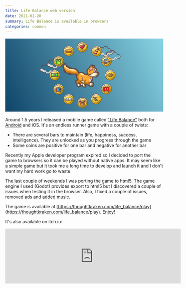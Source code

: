 ```yaml
---
title: Life Balance web version
date: 2021-02-28
summary: Life Balance is available in browsers
categories: common
---
```


![cover](/images/2021-02-28-life.png)

Around 1.5 years I released a mobile game called ["Life Balance"](https://thoughtkraken.com/life_balance) both for [Android](https://play.google.com/store/apps/details?id=com.thoughtkraken.lifebalance) and iOS. It's an endless runner game with a couple of twists:
- There are several bars to maintain (life, happiness, success, intelligence). They are unlocked as you progress through the game
- Some coins are positive for one bar and negative for another bar

Recently my Apple developer program expired so I decided to port the game to browsers so it can be played without native apps. It may seem like a simple game but it took me a long time to develop and launch it and I don't want my hard work go to waste.

The last couple of weekends I was porting the game to html5. The game engine I used (Godot) provides export to html5 but I discovered a couple of issues when testing it in the browser. Also, I fixed a couple of issues, removed ads and added music.

The game is available at [https://thoughtkraken.com/life_balance/play](https://thoughtkraken.com/life_balance/play). Enjoy!

It's also available on itch.io:

<iframe frameborder="0" src="https://itch.io/embed/947315?border_width=5" width="560" height="175"><a href="https://ayrat555.itch.io/life-balance">Life Balance by Ayrat555</a></iframe>
